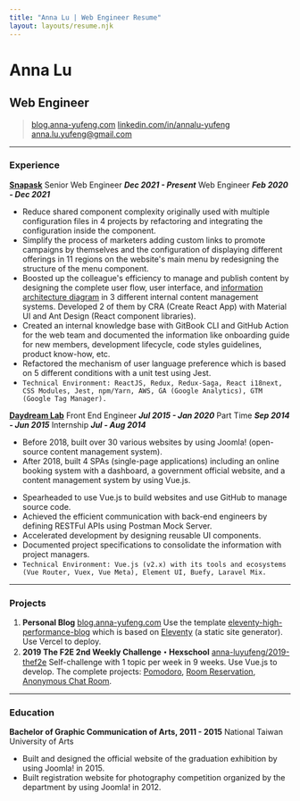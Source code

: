```yaml
---
title: "Anna Lu | Web Engineer Resume"
layout: layouts/resume.njk
---
```


# Anna Lu

## Web Engineer

> [blog.anna-yufeng.com](https://blog.anna-yufeng.com/) 
> [linkedin.com/in/annalu-yufeng](https://www.linkedin.com/in/annalu-yufeng/) 
> [anna.lu.yufeng@gmail.com](mailto:anna.lu.yufeng@gmail.com)

----

### Experience

[**Snapask**](https://snapask.com) 
Senior Web Engineer *__Dec 2021 - Present__*
Web Engineer *__Feb 2020 - Dec 2021__* 

- Reduce shared component complexity originally used with multiple configuration files in 4 projects by refactoring and integrating the configuration inside the component.
- Simplify the process of marketers adding custom links to promote campaigns by themselves and the configuration of displaying different offerings in 11 regions on the website's main menu by redesigning the structure of the menu component.
- Boosted up the colleague's efficiency to manage and publish content by designing the complete user flow, user interface, and [information architecture diagram](https://uub8n0.axshare.com/) in 3 different internal content management systems. Developed 2 of them by CRA (Create React App) with Material UI and Ant Design (React component libraries).
- Created an internal knowledge base with GitBook CLI and GitHub Action for the web team and documented the information like onboarding guide for new members, development lifecycle, code styles guidelines, product know-how, etc.
- Refactored the mechanism of user language preference which is based on 5 different conditions with a unit test using Jest.
- `Technical Environment: ReactJS, Redux, Redux-Saga, React i18next, CSS Modules, Jest, npm/Yarn, AWS, GA (Google Analytics), GTM (Google Tag Manager).`

[**Daydream Lab**](https://www.daydream-lab.com) 
Front End Engineer *__Jul 2015 - Jan 2020__*
Part Time *__Sep 2014 - Jun 2015__*
Internship	*__Jul - Aug 2014__*

* Before 2018, built over 30 various websites by using Joomla! (open-source content management system).
* After 2018, built 4 SPAs (single-page applications) including an online booking system with a dashboard, a government official website, and a content management system by using Vue.js.

- Spearheaded to use Vue.js to build websites and use GitHub to manage source code.
- Achieved the efficient communication with back-end engineers by defining RESTFul APIs using Postman Mock Server.
- Accelerated development by designing reusable UI components.
- Documented project specifications to consolidate the information with project managers.
- `Technical Environment: Vue.js (v2.x) with its tools and ecosystems (Vue Router, Vuex, Vue Meta), Element UI, Buefy, Laravel Mix.`

---

### Projects

1. **Personal Blog**
   [blog.anna-yufeng.com](https://blog.anna-yufeng.com/)
   Use the template [eleventy-high-performance-blog](https://www.industrialempathy.com/posts/eleventy-high-performance-blog/) which is based on [Eleventy](https://www.11ty.dev/) (a static site generator). Use Vercel to deploy. 
2. **2019 The F2E 2nd Weekly Challenge・Hexschool**
   [anna-luyufeng/2019-thef2e](https://github.com/anna-luyufeng/2019-thef2e)
   Self-challenge with 1 topic per week in 9 weeks. Use Vue.js to develop. The complete projects: [Pomodoro](https://anna-luyufeng.github.io/2019-thef2e/week1/), [Room Reservation](https://anna-luyufeng.github.io/2019-thef2e/week6/), [Anonymous Chat Room](https://anna-luyufeng.github.io/2019-thef2e/week7/).

-----

### Education

**Bachelor of Graphic Communication of Arts, 2011 - 2015**
National Taiwan University of Arts

- Built and designed the official website of the graduation exhibition by using Joomla! in 2015.
- Built registration website for photography competition organized by the department by using Joomla! in 2012.